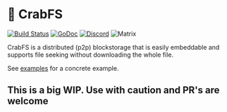 # 🦀 CrabFS

[![Build Status](https://travis-ci.com/runletapp/crabfs.svg?branch=master)](https://travis-ci.com/runletapp/crabfs)
[![GoDoc](https://godoc.org/github.com/runletapp/crabfs?status.svg)](https://godoc.org/github.com/runletapp/crabfs)
[![Discord](https://img.shields.io/discord/536517455284273192.svg)](https://discord.gg/fp2VqVC)
![Matrix](https://img.shields.io/matrix/crabfs:matrix.org.svg?label=%23crabfs%3Amatrix.org)

CrabFS is a distributed (p2p) blockstorage that is easily embeddable and supports file seeking without downloading the whole file.

See [examples](https://github.com/runletapp/crabfs/tree/master/examples) for a concrete example.

## This is a big WIP. Use with caution and PR's are welcome